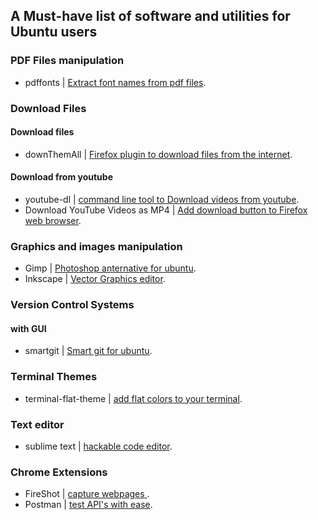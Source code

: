 ## A Must-have list of software and utilities for Ubuntu users



### PDF Files manipulation 
* pdffonts | [Extract font names  from pdf files](http://ask.xmodulo.com/check-which-fonts-are-used-pdf-document.html).


### Download Files 
#### Download files 
* downThemAll | [Firefox plugin to download files from the internet](https://addons.mozilla.org/fr/firefox/addon/downthemall/).

#### Download from youtube 
* youtube-dl | [command line tool to Download videos from youtube](https://rg3.github.io/youtube-dl/).
* Download YouTube Videos as MP4 | [Add download button to Firefox web browser](https://addons.mozilla.org/fr/firefox/addon/download-youtube/). 


### Graphics and images manipulation
* Gimp | [Photoshop anternative for ubuntu](https://www.gimp.org/).
* Inkscape | [Vector Graphics editor](https://inkscape.org/fr/download/linux/).

### Version Control Systems
#### with GUI
* smartgit | [Smart git for ubuntu](http://www.syntevo.com/smartgit/download).


### Terminal Themes
* terminal-flat-theme | [add flat colors to your terminal](https://github.com/IonicaBizau/terminal-flat-theme).

### Text editor 
* sublime text | [hackable code editor](https://www.sublimetext.com/3).


### Chrome Extensions
* FireShot | [capture webpages ](https://chrome.google.com/webstore/detail/capture-webpage-screensho/mcbpblocgmgfnpjjppndjkmgjaogfceg?hl=en).
* Postman | [test API's with ease](https://chrome.google.com/webstore/detail/postman/fhbjgbiflinjbdggehcddcbncdddomop?hl=en).
